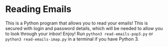 # Reading Emails
This is a Python program that allows you to read your emails! This is secured with login and password details, which will be needed to allow you to look through your inbox! Enjoy! Run `python3 read-emails-pop3.py` or `python3 read-emails-imap.py` in a terminal if you have Python 3.
